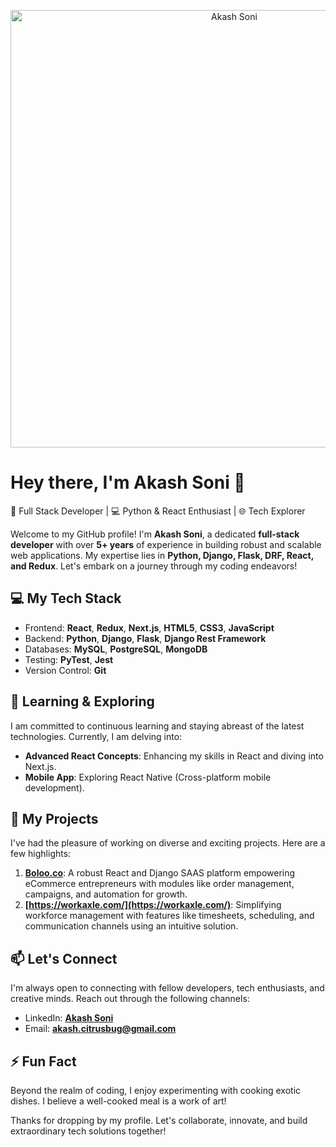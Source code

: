 <p align="center">
  <img src="https://media.giphy.com/media/u1WhXLjwgcXpHJBMRM/giphy.gif" alt="Akash Soni" width="700"/>
</p>

# Hey there, I'm Akash Soni 👋

🚀 Full Stack Developer | 💻 Python & React Enthusiast | 🌐 Tech Explorer

Welcome to my GitHub profile! I'm **Akash Soni**, a dedicated **full-stack developer** with over **5+ years** of experience in building robust and scalable web applications. My expertise lies in **Python, Django, Flask, DRF, React, and Redux**. Let's embark on a journey through my coding endeavors!

## 💻 My Tech Stack

- Frontend: **React**, **Redux**, **Next.js**, **HTML5**, **CSS3**, **JavaScript**
- Backend: **Python**, **Django**, **Flask**, **Django Rest Framework**
- Databases: **MySQL**, **PostgreSQL**, **MongoDB**
- Testing: **PyTest**, **Jest**
- Version Control: **Git**

## 🌱 Learning & Exploring

I am committed to continuous learning and staying abreast of the latest technologies. Currently, I am delving into:

- **Advanced React Concepts**: Enhancing my skills in React and diving into Next.js.
- **Mobile App**: Exploring React Native (Cross-platform mobile development).

## 🚀 My Projects

I've had the pleasure of working on diverse and exciting projects. Here are a few highlights:

1. **[Boloo.co](https://boloo.co/)**: A robust React and Django SAAS platform empowering eCommerce entrepreneurs with modules like order management, campaigns, and automation for growth.
2. **[https://workaxle.com/](https://workaxle.com/)**: Simplifying workforce management with features like timesheets, scheduling, and communication channels using an intuitive solution.

## 📫 Let's Connect

I'm always open to connecting with fellow developers, tech enthusiasts, and creative minds. Reach out through the following channels:

- LinkedIn: **[Akash Soni](https://www.linkedin.com/in/akash-sonice/)**
- Email: **akash.citrusbug@gmail.com**

## ⚡ Fun Fact

Beyond the realm of coding, I enjoy experimenting with cooking exotic dishes. I believe a well-cooked meal is a work of art!

Thanks for dropping by my profile. Let's collaborate, innovate, and build extraordinary tech solutions together!
